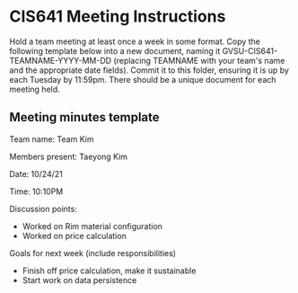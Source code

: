 # CIS641 Meeting Instructions

Hold a team meeting at least once a week in some format.  Copy the following template below into a new document, naming it GVSU-CIS641-TEAMNAME-YYYY-MM-DD (replacing TEAMNAME with your team's name and the appropriate date fields).  Commit it to this folder, ensuring it is up by each Tuesday by 11:59pm.  There should be a unique document for each meeting held.

## Meeting minutes template

Team name: Team Kim

Members present: Taeyong Kim

Date: 10/24/21

Time: 10:10PM

Discussion points: 

* Worked on Rim material configuration
* Worked on price calculation

Goals for next week (include responsibilities)

* Finish off price calculation, make it sustainable
* Start work on data persistence